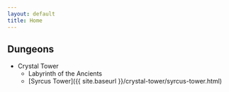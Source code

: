```yaml
---
layout: default
title: Home
---
```


## Dungeons

* Crystal Tower
	* Labyrinth of the Ancients
	* [Syrcus Tower]({{ site.baseurl }}/crystal-tower/syrcus-tower.html)
